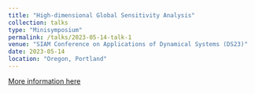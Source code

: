```yaml
---
title: "High-dimensional Global Sensitivity Analysis"
collection: talks
type: "Minisymposium"
permalink: /talks/2023-05-14-talk-1
venue: "SIAM Conference on Applications of Dynamical Systems (DS23)"
date: 2023-05-14
location: "Oregon, Portland"
---
```


[More information here](https://meetings.siam.org/sess/dsp_programsess.cfm?SESSIONCODE=75836)

